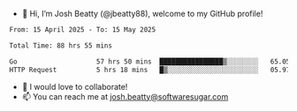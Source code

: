 - 👋 Hi, I’m Josh Beatty (@jbeatty88), welcome to my GitHub profile!

<!--START_SECTION:waka-->

```txt
From: 15 April 2025 - To: 15 May 2025

Total Time: 88 hrs 55 mins

Go                    57 hrs 50 mins  ████████████████▒░░░░░░░░   65.05 %
HTTP Request          5 hrs 18 mins   █▒░░░░░░░░░░░░░░░░░░░░░░░   05.97 %
```

<!--END_SECTION:waka-->

- 💞️ I would love to collaborate!
- 📫 You can reach me at josh.beatty@softwaresugar.com

<!---
jbeatty88/jbeatty88 is a ✨ special ✨ repository because its `README.md` (this file) appears on your GitHub profile.
You can click the Preview link to take a look at your changes.
--->
